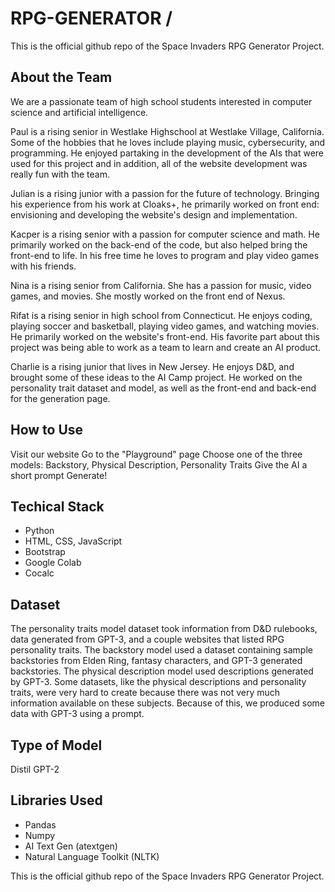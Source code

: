 # RPG-GENERATOR / <br />
This is the official github repo of the Space Invaders RPG Generator Project.

## About the Team
We are a passionate team of high school students interested in computer science and artificial intelligence.

Paul is a rising senior in Westlake Highschool at Westlake Village, California. Some of the hobbies that he loves include playing music, cybersecurity, and programming. He enjoyed partaking in the development of the AIs that were used for this project and in addition, all of the website development was really fun with the team.

Julian is a rising junior with a passion for the future of technology. Bringing his experience from his work at Cloaks+, he primarily worked on front end: envisioning and developing the website's design and implementation.

Kacper is a rising senior with a passion for computer science and math. He primarily worked on the back-end of the code, but also helped bring the front-end to life. In his free time he loves to program and play video games with his friends.

Nina is a rising senior from California. She has a passion for music, video games, and movies. She mostly worked on the front end of Nexus.

Rifat is a rising senior in high school from Connecticut. He enjoys coding, playing soccer and basketball, playing video games, and watching movies. He primarily worked on the website's front-end. His favorite part about this project was being able to work as a team to learn and create an AI product.

Charlie is a rising junior that lives in New Jersey. He enjoys D&D, and brought some of these ideas to the AI Camp project. He worked on the personality trait dataset and model, as well as the front-end and back-end for the generation page.
## How to Use
Visit our website
Go to the "Playground" page
Choose one of the three models: Backstory, Physical Description, Personality Traits
Give the AI a short prompt
Generate!
## Techical Stack
* Python
* HTML, CSS, JavaScript
* Bootstrap
* Google Colab
* Cocalc
## Dataset
The personality traits model dataset took information from D&D rulebooks, data generated from GPT-3, and a couple websites that listed RPG personality traits. The backstory model used a dataset containing sample backstories from Elden Ring, fantasy characters, and GPT-3 generated backstories. The physical description model used descriptions generated by GPT-3. Some datasets, like the physical descriptions and personality traits, were very hard to create because there was not very much information available on these subjects. Because of this, we produced some data with GPT-3 using a prompt.

## Type of Model
Distil GPT-2

## Libraries Used
* Pandas
* Numpy
* AI Text Gen (atextgen)
* Natural Language Toolkit (NLTK)


This is the official github repo of the Space Invaders RPG Generator Project.

